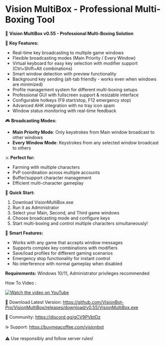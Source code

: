 # Vision MultiBox - Professional Multi-Boxing Tool

🏰 **Vision MultiBox v0.55 - Professional Multi-Boxing Solution**

🎯 **Key Features:**
* Real-time key broadcasting to multiple game windows
* Flexible broadcasting modes (Main Priority / Every Window)
* Virtual keyboard for easy key selection with modifier support (Ctrl+Shift+Alt combinations)
* Smart window detection with preview functionality
* Background key sending (alt-tab friendly - works even when windows are minimized)
* Profile management system for different multi-boxing setups
* Professional GUI with fullscreen support & resizable interface
* Configurable hotkeys (F9 start/stop, F12 emergency stop)
* Advanced AHK integration with no tray icon spam
* Window status monitoring with real-time feedback

🎮 **Broadcasting Modes:**
* **Main Priority Mode**: Only keystrokes from Main window broadcast to other windows
* **Every Window Mode**: Keystrokes from any selected window broadcast to others

⚔️ **Perfect for:**
* Farming with multiple characters
* PvP coordination across multiple accounts
* Buffer/support character management
* Efficient multi-character gameplay

🚀 **Quick Start:**
1. Download VisionMultiBox.exe
2. Run it as Administrator
3. Select your Main, Second, and Third game windows
4. Choose broadcasting mode and configure keys
5. Start multi-boxing and control multiple characters simultaneously!

🔑 **Smart Features:**
* Works with any game that accepts window messages
* Supports complex key combinations with modifiers
* Save/load profiles for different gaming scenarios
* Emergency stop functionality for instant control
* No interference with normal gameplay when disabled

**Requirements:** Windows 10/11, Administrator privileges recommended

How To Video : 

[![Watch the video on YouTube](https://github.com/user-attachments/assets/fdf1ba0a-1e34-4e98-9959-dd01d53e0ab4)](https://www.youtube.com/watch?v=IRfydyMv7DY)

🔗 Download Latest Version: https://github.com/VisionBot-Pro/VisionMultiBox/releases/download/v0.55/VisionMultiBox.exe

💬 Community: https://discord.gg/gCV9PVbtDz

☕ Support: https://buymeacoffee.com/visionbot

⚠️ Use responsibly and follow server rules!
